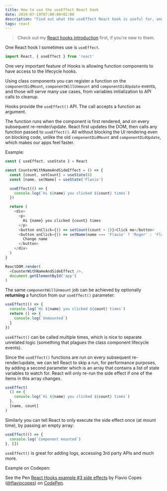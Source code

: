 ```yaml
---
title: How to use the useEffect React hook
date: 2019-07-19T07:00:00+02:00
description: "Find out what the useEffect React hook is useful for, and how to work with it!"
tags: react
---
```


> Check out my [React hooks introduction](/react-hooks/) first, if you're new to them.

One React hook I sometimes use is `useEffect`.

```js
import React, { useEffect } from 'react'
```

One very important feature of Hooks is allowing function components to have access to the lifecycle hooks.

Using class components you can register a function on the `componentDidMount`, `componentWillUnmount` and `componentDidUpdate` events, and those will serve many use cases, from variables initialization to API calls to cleanup.

Hooks provide the `useEffect()` API. The call accepts a function as argument.

The function runs when the component is first rendered, and on every subsequent re-render/update. React first updates the DOM, then calls any function passed to `useEffect()`. All without blocking the UI rendering even on blocking code, unlike the old `componentDidMount` and `componentDidUpdate`, which makes our apps feel faster.

Example:

```js
const { useEffect, useState } = React

const CounterWithNameAndSideEffect = () => {
  const [count, setCount] = useState(0)
  const [name, setName] = useState('Flavio')

  useEffect(() => {
    console.log(`Hi ${name} you clicked ${count} times`)
  })

  return (
    <div>
      <p>
        Hi {name} you clicked {count} times
      </p>
      <button onClick={() => setCount(count + 1)}>Click me</button>
      <button onClick={() => setName(name === 'Flavio' ? 'Roger' : 'Flavio')}>
        Change name
      </button>
    </div>
  )
}

ReactDOM.render(
  <CounterWithNameAndSideEffect />,
  document.getElementById('app')
)
```

The same `componentWillUnmount` job can be achieved by optionally **returning** a function from our `useEffect()` parameter:

```js
useEffect(() => {
  console.log(`Hi ${name} you clicked ${count} times`)
  return () => {
    console.log(`Unmounted`)
  }
})
```

`useEffect()` can be called multiple times, which is nice to separate unrelated logic (something that plagues the class component lifecycle events).

Since the `useEffect()` functions are run on every subsequent re-render/update, we can tell React to skip a run, for performance purposes, by adding a second parameter which is an array that contains a list of state variables to watch for.
React will only re-run the side effect if one of the items in this array changes.

```js
useEffect(
  () => {
    console.log(`Hi ${name} you clicked ${count} times`)
  },
  [name, count]
)
```

Similarly you can tell React to only execute the side effect once (at mount time), by passing an empty array:

```js
useEffect(() => {
  console.log(`Component mounted`)
}, [])
```

`useEffect()` is great for adding logs, accessing 3rd party APIs and much more.

Example on Codepen:

<p data-height="627" data-theme-id="0" data-slug-hash="WLrxXp" data-default-tab="js,result" data-user="flaviocopes" data-pen-title="React Hooks example #3 side effects" class="codepen">See the Pen <a href="https://codepen.io/flaviocopes/pen/WLrxXp/">React Hooks example #3 side effects</a> by Flavio Copes (<a href="https://codepen.io/flaviocopes">@flaviocopes</a>) on <a href="https://codepen.io">CodePen</a>.</p>
<script async src="https://static.codepen.io/assets/embed/ei.js"></script>